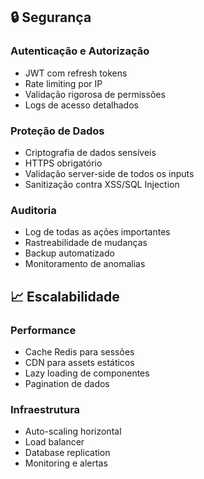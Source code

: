 ## 🔒 Segurança

### Autenticação e Autorização
- JWT com refresh tokens
- Rate limiting por IP
- Validação rigorosa de permissões
- Logs de acesso detalhados

### Proteção de Dados
- Criptografia de dados sensíveis
- HTTPS obrigatório
- Validação server-side de todos os inputs
- Sanitização contra XSS/SQL Injection

### Auditoria
- Log de todas as ações importantes
- Rastreabilidade de mudanças
- Backup automatizado
- Monitoramento de anomalias

## 📈 Escalabilidade

### Performance
- Cache Redis para sessões
- CDN para assets estáticos
- Lazy loading de componentes
- Pagination de dados

### Infraestrutura
- Auto-scaling horizontal
- Load balancer
- Database replication
- Monitoring e alertas